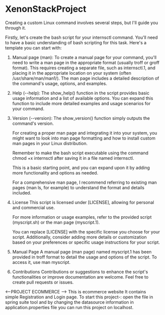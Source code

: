# XenonStackProject
Creating a custom Linux command involves several steps, but I'll guide you through it.

Firstly, let's create the bash script for your internsctl command. You'll need to have a basic understanding of bash scripting for this task. Here's a template you can start with:
   1. Manual page (man): To create a manual page for your command, you'll need to write a man page in the appropriate format 
     (usually troff or groff format). This requires creating a separate file, such as internsctl.1, and placing it in the 
      appropriate location on your system (often /usr/share/man/man1/). The man page includes a detailed description of the 
      command's usage, options, and examples.
   2. Help (--help): The show_help() function in the script provides basic usage information and a list of available 
      options. 
      You can expand this function to include more detailed examples and usage scenarios for your command.
   3. Version (--version): The show_version() function simply outputs the command's version.

      For creating a proper man page and integrating it into your system, you might want to look into man page formatting 
      and how to install custom man pages in your Linux distribution.

      Remember to make the bash script executable using the command chmod +x internsctl after saving it in a file named 
      internsctl.

      This is a basic starting point, and you can expand upon it by adding more functionality and options as needed.

      For a comprehensive man page, I recommend referring to existing man pages (man ls, for example) to understand the 
      format and details included.
   4. License
      This script is licensed under [LICENSE], allowing for personal and commercial use.

      For more information or usage examples, refer to the provided script (myscript.sh) or the man page (myscript.1).

      You can replace [LICENSE] with the specific license you choose for your script. Additionally, consider adding more 
      details or customization based on your preferences or specific usage instructions for your script.
   5. Manual Page
      A manual page (man page) named myscript.1 has been provided in troff format to detail the usage and options of the 
      script. To access it, use man myscript.

   6. Contributions
      Contributions or suggestions to enhance the script's functionalities or improve documentation are welcome. Feel free 
      to create pull requests or issues.


<--PROJECT ECOMMERCE -->
This is ecommerce website It contains simple Registration and Login page. To start this project-: open the file in spring suite tool and by changing the datasource information in application.properties file you can run this project on localhost.
